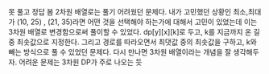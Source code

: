 못 풀고 정답 봄
2차원 배열로는 풀기 어려웠던 문제다.
내가 고민했던 상황인 최소,최대가 (10, 25) , (21, 35)라면 어떤 것을 선택해야 하는가에 대해서 고민이 있었는데 이는 3차원 배열로 변경함으로써 풀이할 수 있었다.
dp\[y]\[x]\[k]로 두고, k를 지금까지 온 길 중 최솟값으로 지정한다.
그리고 경로를 따라오면서 최댓값 중의 최솟값을 구하고, k와 빼는 방식으로 풀 수 있었던 문제다.
다시 만나면 3차원 배열이라는 개념을 잘 생각해두자. 어려운 문제는 3차원 DP가 주로 나오는 듯
